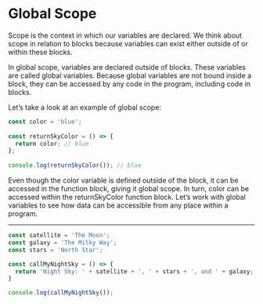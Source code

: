 # Global Scope
Scope is the context in which our variables are declared. We think about scope in relation to blocks because variables can exist either outside of or within these blocks.

In global scope, variables are declared outside of blocks. These variables are called global variables. Because global variables are not bound inside a block, they can be accessed by any code in the program, including code in blocks.

Let’s take a look at an example of global scope:

```js
const color = 'blue';
 
const returnSkyColor = () => {
  return color; // blue 
};
 
console.log(returnSkyColor()); // blue
```

Even though the color variable is defined outside of the block, it can be accessed in the function block, giving it global scope.
In turn, color can be accessed within the returnSkyColor function block.
Let’s work with global variables to see how data can be accessible from any place within a program.

***

```js
const satellite = 'The Moon';
const galaxy = 'The Milky Way';
const stars = 'North Star';

const callMyNightSky = () => {
  return 'Night Sky: ' + satellite + ', ' + stars + ', and ' + galaxy;
}

console.log(callMyNightSky());
```